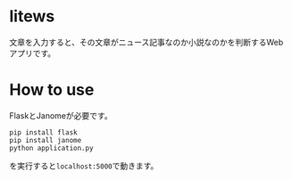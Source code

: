 # litews
文章を入力すると、その文章がニュース記事なのか小説なのかを判断するWebアプリです。  

# How to use
FlaskとJanomeが必要です。
```
pip install flask
pip install janome
python application.py
```
を実行すると```localhost:5000```で動きます。
